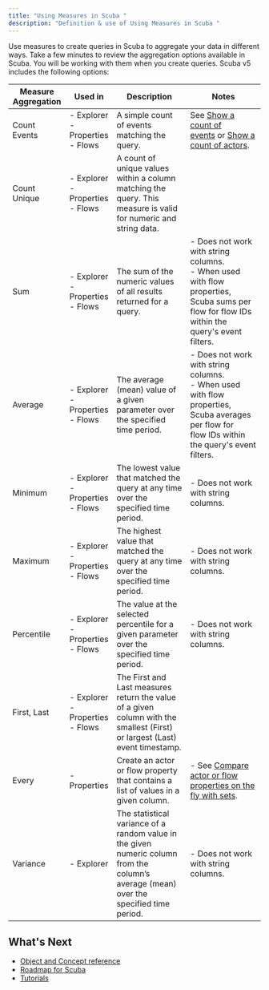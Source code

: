 ```yaml
---
title: "Using Measures in Scuba "
description: "Definition & use of Using Measures in Scuba "
---
```


Use measures to create queries in Scuba to aggregate your data in different ways. Take a few minutes to review the aggregation options available in Scuba. You will be working with them when you create queries. Scuba v5 includes the following options:

| Measure Aggregation | Used in                               | Description                                                                                                                             | Notes                                                                                                                                                                                         |
| ------------------- | ------------------------------------- | --------------------------------------------------------------------------------------------------------------------------------------- | --------------------------------------------------------------------------------------------------------------------------------------------------------------------------------------------- |
| Count Events        | - Explorer<br>- Properties<br>- Flows | A simple count of events matching the query.                                                                                            | See [Show a count of events](https://interana.atlassian.net/wiki/spaces/CSSD/pages/1302496364) or [Show a count of actors](https://interana.atlassian.net/wiki/spaces/CSSD/pages/1302332435). |
| Count Unique        | - Explorer<br>- Properties<br>- Flows | A count of unique values within a column matching the query. This measure is valid for numeric and string data.                         |                                                                                                                                                                                               |
| Sum                 | - Explorer<br>- Properties<br>- Flows | The sum of the numeric values of all results returned for a query.                                                                      | - Does not work with string columns.<br>- When used with flow properties, Scuba sums per flow for flow IDs within the query's event filters.                                                  |
| Average             | - Explorer<br>- Properties<br>- Flows | The average (mean) value of a given parameter over the specified time period.                                                           | - Does not work with string columns.<br>- When used with flow properties, Scuba averages per flow for flow IDs within the query's event filters.                                              |
| Minimum             | - Explorer<br>- Properties<br>- Flows | The lowest value that matched the query at any time over the specified time period.                                                     | - Does not work with string columns.                                                                                                                                                          |
| Maximum             | - Explorer<br>- Properties<br>- Flows | The highest value that matched the query at any time over the specified time period.                                                    | - Does not work with string columns.                                                                                                                                                          |
| Percentile          | - Explorer<br>- Properties<br>- Flows | The value at the selected percentile for a given parameter over the specified time period.                                              | - Does not work with string columns.                                                                                                                                                          |
| First, Last         | - Explorer<br>- Properties<br>- Flows | The First and Last measures return the value of a given column with the smallest (First) or largest (Last) event timestamp.             |                                                                                                                                                                                               |
| Every               | - Properties                          | Create an actor or flow property that contains a list of values in a given column.                                                      | - See [Compare actor or flow properties on the fly with sets](https://interana.atlassian.net/wiki/spaces/CSSD/pages/1304560121).                                                              |
| Variance            | - Explorer                            | The statistical variance of a random value in the given numeric column from the column’s average (mean) over the specified time period. | - Does not work with string columns.                                                                                                                                                          |

## What's Next

- [Object and Concept reference](https://interana.atlassian.net/wiki/spaces/CSSD/pages/1302496250)
- [Roadmap for Scuba](https://interana.atlassian.net/wiki/spaces/CSSD/pages/1302332398)
- [Tutorials](https://interana.atlassian.net/wiki/spaces/CSSD/pages/1302430882)

